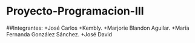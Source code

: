 # Proyecto-Programacion-III
##Integrantes:
+José Carlos
+Kembly.
+Marjorie Blandon Aguilar.
+María Fernanda González Sánchez.
+José David
